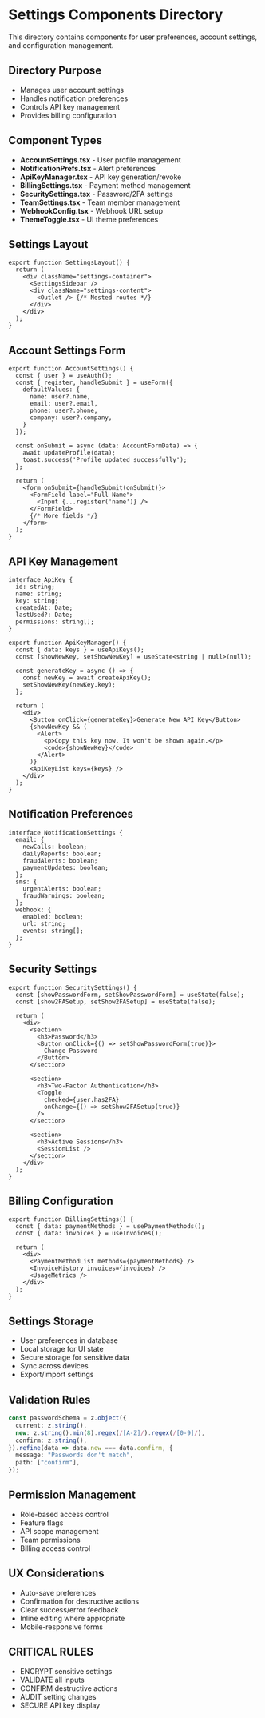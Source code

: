 # Settings Components Directory

This directory contains components for user preferences, account settings, and configuration management.

## Directory Purpose
- Manages user account settings
- Handles notification preferences
- Controls API key management
- Provides billing configuration

## Component Types
- **AccountSettings.tsx** - User profile management
- **NotificationPrefs.tsx** - Alert preferences
- **ApiKeyManager.tsx** - API key generation/revoke
- **BillingSettings.tsx** - Payment method management
- **SecuritySettings.tsx** - Password/2FA settings
- **TeamSettings.tsx** - Team member management
- **WebhookConfig.tsx** - Webhook URL setup
- **ThemeToggle.tsx** - UI theme preferences

## Settings Layout
```tsx
export function SettingsLayout() {
  return (
    <div className="settings-container">
      <SettingsSidebar />
      <div className="settings-content">
        <Outlet /> {/* Nested routes */}
      </div>
    </div>
  );
}
```

## Account Settings Form
```tsx
export function AccountSettings() {
  const { user } = useAuth();
  const { register, handleSubmit } = useForm({
    defaultValues: {
      name: user?.name,
      email: user?.email,
      phone: user?.phone,
      company: user?.company,
    }
  });
  
  const onSubmit = async (data: AccountFormData) => {
    await updateProfile(data);
    toast.success('Profile updated successfully');
  };
  
  return (
    <form onSubmit={handleSubmit(onSubmit)}>
      <FormField label="Full Name">
        <Input {...register('name')} />
      </FormField>
      {/* More fields */}
    </form>
  );
}
```

## API Key Management
```tsx
interface ApiKey {
  id: string;
  name: string;
  key: string;
  createdAt: Date;
  lastUsed?: Date;
  permissions: string[];
}

export function ApiKeyManager() {
  const { data: keys } = useApiKeys();
  const [showNewKey, setShowNewKey] = useState<string | null>(null);
  
  const generateKey = async () => {
    const newKey = await createApiKey();
    setShowNewKey(newKey.key);
  };
  
  return (
    <div>
      <Button onClick={generateKey}>Generate New API Key</Button>
      {showNewKey && (
        <Alert>
          <p>Copy this key now. It won't be shown again.</p>
          <code>{showNewKey}</code>
        </Alert>
      )}
      <ApiKeyList keys={keys} />
    </div>
  );
}
```

## Notification Preferences
```tsx
interface NotificationSettings {
  email: {
    newCalls: boolean;
    dailyReports: boolean;
    fraudAlerts: boolean;
    paymentUpdates: boolean;
  };
  sms: {
    urgentAlerts: boolean;
    fraudWarnings: boolean;
  };
  webhook: {
    enabled: boolean;
    url: string;
    events: string[];
  };
}
```

## Security Settings
```tsx
export function SecuritySettings() {
  const [showPasswordForm, setShowPasswordForm] = useState(false);
  const [show2FASetup, setShow2FASetup] = useState(false);
  
  return (
    <div>
      <section>
        <h3>Password</h3>
        <Button onClick={() => setShowPasswordForm(true)}>
          Change Password
        </Button>
      </section>
      
      <section>
        <h3>Two-Factor Authentication</h3>
        <Toggle
          checked={user.has2FA}
          onChange={() => setShow2FASetup(true)}
        />
      </section>
      
      <section>
        <h3>Active Sessions</h3>
        <SessionList />
      </section>
    </div>
  );
}
```

## Billing Configuration
```tsx
export function BillingSettings() {
  const { data: paymentMethods } = usePaymentMethods();
  const { data: invoices } = useInvoices();
  
  return (
    <div>
      <PaymentMethodList methods={paymentMethods} />
      <InvoiceHistory invoices={invoices} />
      <UsageMetrics />
    </div>
  );
}
```

## Settings Storage
- User preferences in database
- Local storage for UI state
- Secure storage for sensitive data
- Sync across devices
- Export/import settings

## Validation Rules
```typescript
const passwordSchema = z.object({
  current: z.string(),
  new: z.string().min(8).regex(/[A-Z]/).regex(/[0-9]/),
  confirm: z.string(),
}).refine(data => data.new === data.confirm, {
  message: "Passwords don't match",
  path: ["confirm"],
});
```

## Permission Management
- Role-based access control
- Feature flags
- API scope management
- Team permissions
- Billing access control

## UX Considerations
- Auto-save preferences
- Confirmation for destructive actions
- Clear success/error feedback
- Inline editing where appropriate
- Mobile-responsive forms

## CRITICAL RULES
- ENCRYPT sensitive settings
- VALIDATE all inputs
- CONFIRM destructive actions
- AUDIT setting changes
- SECURE API key display